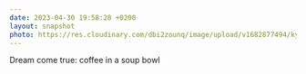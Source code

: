 ```yaml
---
date: 2023-04-30 19:58:28 +0200
layout: snapshot
photo: https://res.cloudinary.com/dbi2zounq/image/upload/v1682877494/kyddralerkxxvkmmkjpa.jpg
---
```

Dream come true: coffee in a soup bowl
